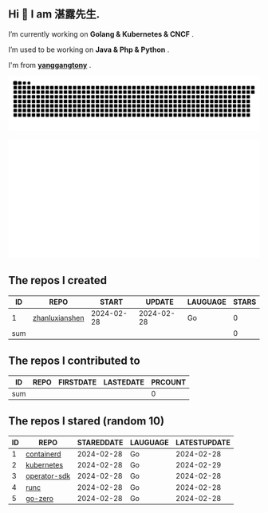 ## Hi 👋 I am 湛露先生.

I’m currently working on  **Golang & Kubernetes & CNCF** . 

I’m used to be working on  **Java & Php & Python** . 

I'm from **[yanggangtony](https://github.com/yanggangtony)** . 


![github contribution grid snake animation](https://github.com/zhanluxianshen/zhanluxianshen/blob/output/github-contribution-grid-snake.svg)

![Metrics](https://github.com/zhanluxianshen/zhanluxianshen/blob/master/github-metrics.svg)

<!--START_SECTION:my_github-->
## The repos I created
| ID  |                                REPO                                |   START    |   UPDATE   | LAUGUAGE | STARS |
|-----|--------------------------------------------------------------------|------------|------------|----------|-------|
|   1 | [zhanluxianshen](https://github.com/zhanluxianshen/zhanluxianshen) | 2024-02-28 | 2024-02-28 | Go       |     0 |
| sum |                                                                    |            |            |          |     0 |

## The repos I contributed to
| ID  | REPO | FIRSTDATE | LASTEDATE | PRCOUNT |
|-----|------|-----------|-----------|---------|
| sum |      |           |           |       0 |

## The repos I stared (random 10)
| ID |                                REPO                                | STAREDDATE | LAUGUAGE | LATESTUPDATE |
|----|--------------------------------------------------------------------|------------|----------|--------------|
|  1 | [containerd](https://github.com/containerd/containerd)             | 2024-02-28 | Go       | 2024-02-28   |
|  2 | [kubernetes](https://github.com/kubernetes/kubernetes)             | 2024-02-28 | Go       | 2024-02-29   |
|  3 | [operator-sdk](https://github.com/operator-framework/operator-sdk) | 2024-02-28 | Go       | 2024-02-28   |
|  4 | [runc](https://github.com/opencontainers/runc)                     | 2024-02-28 | Go       | 2024-02-28   |
|  5 | [go-zero](https://github.com/zeromicro/go-zero)                    | 2024-02-28 | Go       | 2024-02-28   |

<!--END_SECTION:my_github-->



